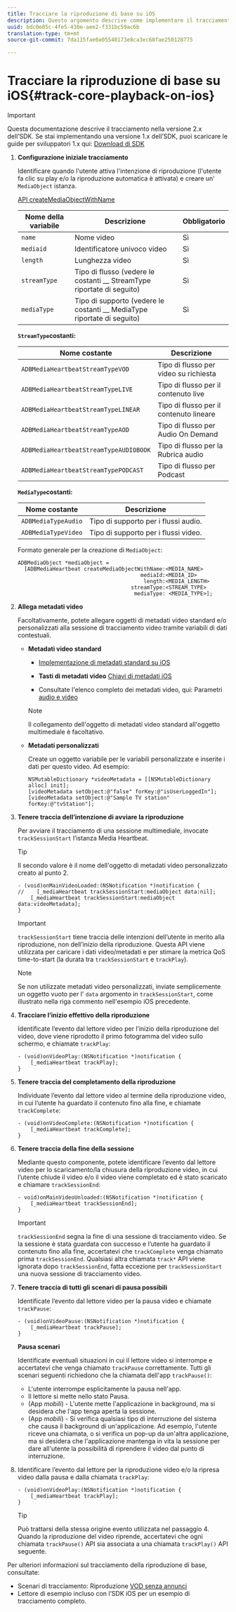```yaml
---
title: Tracciare la riproduzione di base su iOS
description: Questo argomento descrive come implementare il tracciamento di base tramite Media SDK su iOS.
uuid: bdc0e05c-4fe5-430e-aee2-f331bc59ac6b
translation-type: tm+mt
source-git-commit: 7da115fae0a05548173e8ca3ec68fae250128775

---
```



# Tracciare la riproduzione di base su iOS{#track-core-playback-on-ios}

>[!IMPORTANT]
>Questa documentazione descrive il tracciamento nella versione 2.x dell’SDK. Se stai implementando una versione 1.x dell’SDK, puoi scaricare le guide per sviluppatori 1.x qui: [Download di SDK](/help/sdk-implement/download-sdks.md)

1. **Configurazione iniziale tracciamento**

   Identificare quando l'utente attiva l'intenzione di riproduzione (l'utente fa clic su play e/o la riproduzione automatica è attivata) e creare un' `MediaObject` istanza.

   [API createMediaObjectWithName](https://adobe-marketing-cloud.github.io/media-sdks/reference/ios/Classes/ADBMediaHeartbeat.html#//api/name/createMediaObjectWithName:mediaId:length:streamType:mediaType:)

   | Nome della variabile | Descrizione | Obbligatorio |
   |---|---|---|
   | `name` | Nome video | Sì |
   | `mediaid` | Identificatore univoco video | Sì |
   | `length` | Lunghezza video | Sì |
   | `streamType` | Tipo di flusso (vedere le costanti __ StreamType riportate di seguito) | Sì |
   | `mediaType` | Tipo di supporto (vedere le costanti __ MediaType riportate di seguito) | Sì |

   **`StreamType`costanti:**

   | Nome costante | Descrizione |
   |---|---|
   | `ADBMediaHeartbeatStreamTypeVOD` | Tipo di flusso per video su richiesta |
   | `ADBMediaHeartbeatStreamTypeLIVE` | Tipo di flusso per il contenuto live |
   | `ADBMediaHeartbeatStreamTypeLINEAR` | Tipo di flusso per il contenuto lineare |
   | `ADBMediaHeartbeatStreamTypeAOD` | Tipo di flusso per Audio On Demand |
   | `ADBMediaHeartbeatStreamTypeAUDIOBOOK` | Tipo di flusso per la Rubrica audio |
   | `ADBMediaHeartbeatStreamTypePODCAST` | Tipo di flusso per Podcast |

   **`MediaType`costanti:**

   | Nome costante | Descrizione |
   |---|---|
   | `ADBMediaTypeAudio` | Tipo di supporto per i flussi audio. |
   | `ADBMediaTypeVideo` | Tipo di supporto per i flussi video. |

   Formato generale per la creazione di `MediaObject`:

   ```
   ADBMediaObject *mediaObject =  
     [ADBMediaHeartbeat createMediaObjectWithName:<MEDIA_NAME> 
                                          mediaId:<MEDIA_ID> 
                                           length:<MEDIA_LENGTH>                       
                                       streamType:<STREAM_TYPE> 
                                        mediaType: <MEDIA_TYPE>];
   ```

1. **Allega metadati video**

   Facoltativamente, potete allegare oggetti di metadati video standard e/o personalizzati alla sessione di tracciamento video tramite variabili di dati contestuali.

   * **Metadati video standard**

      * [Implementazione di metadati standard su iOS](/help/sdk-implement/track-av-playback/impl-std-metadata/impl-std-metadata-ios.md)
      * **Tasti di metadati video**
         [Chiavi di metadati iOS](/help/sdk-implement/track-av-playback/impl-std-metadata/ios-metadata-keys.md)

      * Consultate l'elenco completo dei metadati video, qui: Parametri [audio e video](/help/metrics-and-metadata/audio-video-parameters.md)
      >[!NOTE]
      >
      >Il collegamento dell'oggetto di metadati video standard all'oggetto multimediale è facoltativo.

   * **Metadati personalizzati**

      Create un oggetto variabile per le variabili personalizzate e inserite i dati per questo video. Ad esempio:

      ```
      NSMutableDictionary *videoMetadata = [[NSMutableDictionary alloc] init]; 
      [videoMetadata setObject:@"false" forKey:@"isUserLoggedIn"]; 
      [videoMetadata setObject:@"Sample TV station" forKey:@"tvStation"];
      ```


1. **Tenere traccia dell’intenzione di avviare la riproduzione**

   Per avviare il tracciamento di una sessione multimediale, invocate `trackSessionStart` l’istanza Media Heartbeat.

   >[!TIP]
   >
   >Il secondo valore è il nome dell'oggetto di metadati video personalizzato creato al punto 2.

   ```
   - (void)onMainVideoLoaded:(NSNotification *)notification { 
   //    [_mediaHeartbeat trackSessionStart:mediaObject data:nil]; 
       [_mediaHeartbeat trackSessionStart:mediaObject data:videoMetadata]; 
   }
   ```

   >[!IMPORTANT]
   >
   >`trackSessionStart` tiene traccia delle intenzioni dell’utente in merito alla riproduzione, non dell’inizio della riproduzione. Questa API viene utilizzata per caricare i dati video/metadati e per stimare la metrica QoS time-to-start (la durata tra `trackSessionStart` e `trackPlay`).

   >[!NOTE]
   >
   >Se non utilizzate metadati video personalizzati, inviate semplicemente un oggetto vuoto per l' `data` argomento in `trackSessionStart`, come illustrato nella riga commento nell'esempio iOS precedente.

1. **Tracciare l’inizio effettivo della riproduzione**

   Identificate l’evento dal lettore video per l’inizio della riproduzione del video, dove viene riprodotto il primo fotogramma del video sullo schermo, e chiamate `trackPlay`:

   ```
   - (void)onVideoPlay:(NSNotification *)notification { 
       [_mediaHeartbeat trackPlay]; 
   }
   ```

1. **Tenere traccia del completamento della riproduzione**

   Individuate l’evento dal lettore video al termine della riproduzione video, in cui l’utente ha guardato il contenuto fino alla fine, e chiamate `trackComplete`:

   ```
   - (void)onVideoComplete:(NSNotification *)notification { 
       [_mediaHeartbeat trackComplete]; 
   }
   ```

1. **Tenere traccia della fine della sessione**

   Mediante questo componente, potete identificare l’evento dal lettore video per lo scaricamento/la chiusura della riproduzione video, in cui l’utente chiude il video e/o il video viene completato ed è stato scaricato e chiamare `trackSessionEnd`:

   ```
   - void)onMainVideoUnloaded:(NSNotification *)notification { 
       [_mediaHeartbeat trackSessionEnd]; 
   }
   ```

   >[!IMPORTANT]
   >
   >`trackSessionEnd` segna la fine di una sessione di tracciamento video. Se la sessione è stata guardata con successo e l’utente ha guardato il contenuto fino alla fine, accertatevi che `trackComplete` venga chiamato prima `trackSessionEnd`. Qualsiasi altra chiamata `track*` API viene ignorata dopo `trackSessionEnd`, fatta eccezione per `trackSessionStart` una nuova sessione di tracciamento video.

1. **Tenere traccia di tutti gli scenari di pausa possibili**

   Identificate l’evento dal lettore video per la pausa video e chiamate `trackPause`:

   ```
   - (void)onVideoPause:(NSNotification *)notification { 
       [_mediaHeartbeat trackPause]; 
   }
   ```

   **Pausa scenari**

   Identificate eventuali situazioni in cui il lettore video si interrompe e accertatevi che venga chiamato `trackPause` correttamente. Tutti gli scenari seguenti richiedono che la chiamata dell'app `trackPause()`:

   * L'utente interrompe esplicitamente la pausa nell'app.
   * Il lettore si mette nello stato Pausa.
   * (App *mobili*) - L'utente mette l'applicazione in background, ma si desidera che l'app tenga aperta la sessione.
   * (App *mobili*) - Si verifica qualsiasi tipo di interruzione del sistema che causa il background di un'applicazione. Ad esempio, l'utente riceve una chiamata, o si verifica un pop-up da un'altra applicazione, ma si desidera che l'applicazione mantenga in vita la sessione per dare all'utente la possibilità di riprendere il video dal punto di interruzione.

1. Identificare l’evento dal lettore per la riproduzione video e/o la ripresa video dalla pausa e dalla chiamata `trackPlay`:

   ```
   - (void)onVideoPlay:(NSNotification *)notification { 
       [_mediaHeartbeat trackPlay]; 
   }
   ```

   >[!TIP]
   >
   >Può trattarsi della stessa origine evento utilizzata nel passaggio 4. Quando la riproduzione del video riprende, accertatevi che ogni chiamata `trackPause()` API sia associata a una chiamata `trackPlay()` API seguente.

Per ulteriori informazioni sul tracciamento della riproduzione di base, consultate:

* Scenari di tracciamento: Riproduzione [VOD senza annunci](/help/sdk-implement/tracking-scenarios/vod-no-intrs-details.md)
* Lettore di esempio incluso con l’SDK iOS per un esempio di tracciamento completo.

